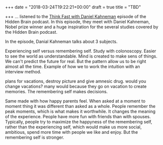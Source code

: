 +++
date = "2018-03-24T19:22:21+00:00"
draft = true
title = "TBD"

+++
... listened to the [Think Fast with Daniel Kahneman](https://www.npr.org/2018/03/12/592986190/daniel-kahneman-on-misery-memory-and-our-understanding-of-the-mind) episode of the Hidden Brain podcast. In this episode, they meet with Daniel Kahneman, Nobel prize winner and a huge inspiration for the several studies covered by the Hidden Brain podcast.

In the episode, Danial Kahneman talks about 3 subjects.

Experiencing self versus remembering self. Study with colonoscopy. Easier to see the world as understandable. Mind is created to make sens of things. We can't predict the future for real. But the pattern allow us to be right almost all the time. Example of how we to work the intuition with an interview method.

plans for vacations, destroy picture and give amnesic drug. would you change vacations? many would because they go on vacation to create memories. The remembering self makes decisions.

Same made with how happy parents feel. When asked at a moment to moment thing it was different than asked as a whole. People remember the peak moments, which is what makes it worthwhile. It changes the meaning of the experience. People have more fun with friends than with spouses. Typically, people try to maximize the happyness of the remembering self, rather than the experiencing self, which would make us more social, ambitious, spend more time with people we like and enjoy. But the remembering self is stronger.